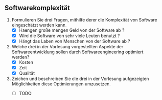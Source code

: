 ## Softwarekomplexität

1. Formulieren Sie drei Fragen, mithilfe derer die Komplexität von Software eingeschätzt werden kann.
    - [X] Haengen große mengen Geld von der Software ab ?
    - [X] Wird die Software von sehr viele Leuten benutzt ?
    - [X] Hängt das Laben von Menschen von der Software ab ?

2. Welche drei in der Vorlesung vorgestellten Aspekte der Softwareentwicklung sollen durch Softwareengineering optimiert werden?
    - [X] Kosten
    - [X] Zeit
    - [X] Qualität

3. Zeichen und beschreiben Sie die drei in der Vorlesung aufgezeigten Möglichkeiten diese Optimierungen umzusetzen.
    - [ ] TODO


